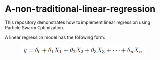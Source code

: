 # A-non-traditional-linear-regression
This repository demonstrates how to implement linear regression using Particle Swarm Optimization.

A linear regression model has the following form:

<p align="center">
  <img src="assets/generalform.png" alt="Icon" width="400px"/>
</p>

